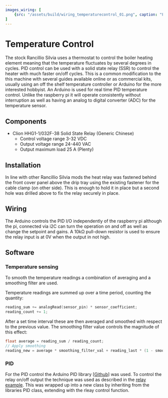 ```yaml
---
images_wiring: [
    {src: "/assets/build/wiring_temperaturecontrol_01.png", caption: "Fritzing wiring diagram for temperature control"},
]
---
```


# Temperature Control
The stock Rancillio Silvia uses a thermostat to control the boiler heating element meaning that the temperature fluctuates by several degrees in cycles. PID control can be used with a solid state relay (SSR) to control the heater with much faster on/off cycles. This is a common modification to the this machine with several guides available online or as commercial kits, usually using an off the shelf temperature controller or Arduino for the more interested hobbyist. An Arduino is used for real time PID temperature control.  Unlike the raspberry pi it will operate consistently without interruption as well as having an analog to digital converter (ADC) for the temperature sensor.

## Components
* Clion HHG1-1/032F-38 Solid State Relay (Generic Chinese)
    * Control voltage range 3-32 VDC
    * Output voltage range 24-440 VAC
    * Output maximum load 25 A (Plenty)

## Installation
In line with other Rancillio Silvia mods the heat relay was fastened behind the front cover panel above the drip tray using the existing fastener for the cable clamp (on other side). This is enough to hold it in place but a second hole was drilled above to fix the relay securely in place.

## Wiring
The Arduino controls the PID I/O independently of the raspberry pi although the pi, connected via i2C can turn the operation on and off as well as change the setpoint and gains. A 10k&#8486; pull-down resistor is used to ensure the relay input is at 0V when the output in not high.

<DocsImageLayout :images="$frontmatter.images_wiring" size="lg"></DocsImageLayout>

## Software
### Temperature sensing
To smooth the temperature readings a combination of averaging and a smoothing filter are used.

Temperature readings are summed up over a time period, counting the quantity:
```cpp
reading_sum += analogRead(sensor_pin) * sensor_coefficient;
reading_count += 1;
```

After a set time interval these are then averaged and smoothed with respect to the previous value. The smoothing filter value controls the magnitude of this effect:
```cpp
float average = reading_sum / reading_count;
// Apply smoothing
reading_new = average * smoothing_filter_val + reading_last * (1 - smoothing_filter_val);
```

### PID
For the PID control the Arduino PID library [[Github](https://github.com/br3ttb/Arduino-PID-Library/)] was used. To control the relay on/off output the technique was used as described in the [relay example](https://playground.arduino.cc/Code/PIDLibraryRelayOutputExample/). This was wrapped up into a new class by inheriting from the libraries PID class, extending with the rleay control function.